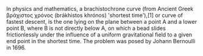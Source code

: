 
In physics and mathematics, a brachistochrone curve (from Ancient Greek βράχιστος χρόνος (brákhistos khrónos) 'shortest time'),[1] or curve of fastest descent, is the one lying on the plane between a point A and a lower point B, where B is not directly below A, on which a bead slides frictionlessly under the influence of a uniform gravitational field to a given end point in the shortest time. The problem was posed by Johann Bernoulli in 1696.
